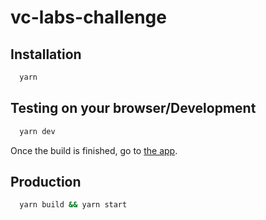 # vc-labs-challenge

## Installation

```bash
  yarn
```

## Testing on your browser/Development

```bash
  yarn dev
```

Once the build is finished, go to [the app](http://localhost:8080/).

## Production

```bash
  yarn build && yarn start
```
